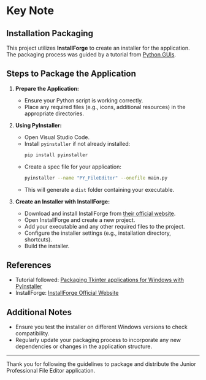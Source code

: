 # Key Note

## Installation Packaging

This project utilizes **InstallForge** to create an installer for the application. The packaging process was guided by a tutorial from [Python GUIs](https://www.pythonguis.com/tutorials/packaging-tkinter-applications-windows-pyinstaller/).

## Steps to Package the Application

1. **Prepare the Application:**
    - Ensure your Python script is working correctly.
    - Place any required files (e.g., icons, additional resources) in the appropriate directories.

2. **Using PyInstaller:**
    - Open Visual Studio Code.
    - Install `pyinstaller` if not already installed:
      ```bash
      pip install pyinstaller
      ```
    - Create a spec file for your application:
      ```bash
      pyinstaller --name "PY_FileEditor" --onefile main.py
      ```
    - This will generate a `dist` folder containing your executable.

3. **Create an Installer with InstallForge:**
    - Download and install InstallForge from [their official website](https://installforge.net/).
    - Open InstallForge and create a new project.
    - Add your executable and any other required files to the project.
    - Configure the installer settings (e.g., installation directory, shortcuts).
    - Build the installer.

## References

- Tutorial followed: [Packaging Tkinter applications for Windows with PyInstaller](https://www.pythonguis.com/tutorials/packaging-tkinter-applications-windows-pyinstaller/)
- InstallForge: [InstallForge Official Website](https://installforge.net/)

## Additional Notes

- Ensure you test the installer on different Windows versions to check compatibility.
- Regularly update your packaging process to incorporate any new dependencies or changes in the application structure.

---

Thank you for following the guidelines to package and distribute the Junior Professional File Editor application.
